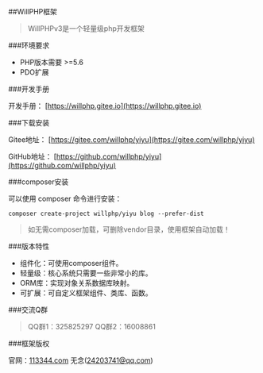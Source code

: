 ##WillPHP框架

>WillPHPv3是一个轻量级php开发框架

###环境要求

- PHP版本需要 >=5.6
- PDO扩展

###开发手册

开发手册： [https://willphp.gitee.io](https://willphp.gitee.io)

###下载安装

Gitee地址： [https://gitee.com/willphp/yiyu](https://gitee.com/willphp/yiyu)

GitHub地址： [https://github.com/willphp/yiyu](https://github.com/willphp/yiyu)

###composer安装

可以使用 composer 命令进行安装：

    composer create-project willphp/yiyu blog --prefer-dist

>如无需composer加载，可删除vendor目录，使用框架自动加载！

###版本特性

- 组件化：可使用composer组件。
- 轻量级：核心系统只需要一些非常小的库。
- ORM库：实现对象关系数据库映射。
- 可扩展：可自定义框架组件、类库、函数。

###交流Q群

>QQ群1：325825297 QQ群2：16008861

###框架版权

官网：[113344.com](http://www.113344.com) 无念(24203741@qq.com) 
